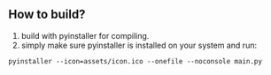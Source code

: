 ## How to build?
1. build with pyinstaller for compiling.
2. simply make sure pyinstaller is installed on your system and run:
```
pyinstaller --icon=assets/icon.ico --onefile --noconsole main.py
```